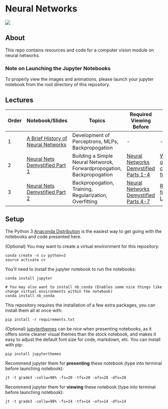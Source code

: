 # Neural Networks

![](graphics/lander.gif)


## About 
This repo contains resources and code for a computer vision module on neural networks. 


### Note on Launching the Jupyter Notebooks
To properly view the images and animations, please launch your jupyter notebook from the root directory of this repository. 

## Lectures
| Order |   Notebook/Slides  | Topics | Required Viewing Before | Additional Reading | Notes |
| ----- | ------------------ | ------ | ----------------------- | ------------------ | ----- |
| 1 | [A Brief History of Neural Networks](https://github.com/unccv/neural_networks/blob/master/notebooks/A%20Brief%20History%20of%20Neural%20Networks.ipynb) | Development of Perceptrons, MLPs, Backpropogation | - | - | - |
| 2 | [Neural Nets Demystified Part 1](https://github.com/unccv/neural_networks/blob/master/notebooks/Neural%20Networks%20Demystified%20%5BPart%201%5D.ipynb) | Building a Simple Neural Networok, Forwardpropogation, Backpropogation| [Neural Networks Demystified Parts 1-4](https://www.youtube.com/watch?v=bxe2T-V8XRs) | [Who is afraid of non-convex loss functions?](https://www.youtube.com/watch?v=8zdo6cnCW2w) | Print [Backpropogation Notes](https://github.com/unccv/neural_networks/blob/master/backprop_guided_notes.pdf) before lecture. |
| 3 | [Neural Nets Demystified Part 2](https://github.com/unccv/neural_networks/blob/master/notebooks/Neural%20Networks%20Demystified%20%5BPart%202%5D.ipynb) | Backpropogation, Training, Regularization, Overfitting| [Neural Networks Demystified Parts 4-7](https://www.youtube.com/watch?v=bxe2T-V8XRs) | [Regularization for Deep Learning](https://www.deeplearningbook.org/contents/regularization.html) | Print [Backpropogation Notes](https://github.com/unccv/neural_networks/blob/master/backprop_guided_notes.pdf) before lecture. |


## Setup 

The Python 3 [Anaconda Distribution](https://www.anaconda.com/download) is the easiest way to get going with the notebooks and code presented here. 

(Optional) You may want to create a virtual environment for this repository: 

~~~
conda create -n cv python=3 
source activate cv
~~~

You'll need to install the jupyter notebook to run the notebooks:

~~~
conda install jupyter

# You may also want to install nb_conda (Enables some nice things like change virtual environments within the notebook)
conda install nb_conda
~~~

This repository requires the installation of a few extra packages, you can install them all at once with:
~~~
pip install -r requirements.txt
~~~

(Optional) [jupyterthemes](https://github.com/dunovank/jupyter-themes) can be nice when presenting notebooks, as it offers some cleaner visual themes than the stock notebook, and makes it easy to adjust the default font size for code, markdown, etc. You can install with pip: 

~~~
pip install jupyterthemes
~~~

Recommend jupyter them for **presenting** these notebook (type into terminal before launching notebook):
~~~
jt -t grade3 -cellw=90% -fs=20 -tfs=20 -ofs=20 -dfs=20
~~~

Recommend jupyter them for **viewing** these notebook (type into terminal before launching notebook):
~~~
jt -t grade3 -cellw=90% -fs=14 -tfs=14 -ofs=14 -dfs=14
~~~